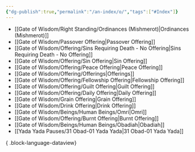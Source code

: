 ```yaml
---
{"dg-publish":true,"permalink":"/an-index/o/","tags":["#Index"]}
---
```



- [[Gate of Wisdom/Right Standing/Ordinances (Mishmerot)\|Ordinances (Mishmerot)]]
- [[Gate of Wisdom/Passover Offering\|Passover Offering]]
- [[Gate of Wisdom/Offering/Sins Requiring Death - No Offering\|Sins Requiring Death - No Offering]]
- [[Gate of Wisdom/Offering/Sin Offering\|Sin Offering]]
- [[Gate of Wisdom/Offering/Peace Offering\|Peace Offering]]
- [[Gate of Wisdom/Offering/Offerings\|Offerings]]
- [[Gate of Wisdom/Offering/Fellowship Offering\|Fellowship Offering]]
- [[Gate of Wisdom/Offering/Guilt Offering\|Guilt Offering]]
- [[Gate of Wisdom/Offering/Daily Offering\|Daily Offering]]
- [[Gate of Wisdom/Grain Offering\|Grain Offering]]
- [[Gate of Wisdom/Drink Offering\|Drink Offering]]
- [[Gate of Wisdom/Beings/Human Beings/Omri\|Omri]]
- [[Gate of Wisdom/Offering/Burnt Offering\|Burnt Offering]]
- [[Gate of Wisdom/Beings/Human Beings/Obadiah\|Obadiah]]
- [[Yada Yada Pauses/31 Obad-01 Yada Yada\|31 Obad-01 Yada Yada]]

{ .block-language-dataview}